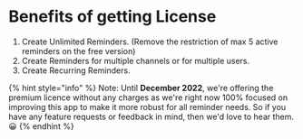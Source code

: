 # Benefits of getting License

1. Create Unlimited Reminders. (Remove the restriction of max 5 active reminders on the free version)
2. Create Reminders for multiple channels or for multiple users.
3. Create Recurring Reminders.

{% hint style="info" %}
Note: Until **December 2022**, we're offering the premium licence without any charges as we're right now 100% focused on improving this app to make it more robust for all reminder needs. So if you have any feature requests or feedback in mind, then we'd love to hear them. 😀
{% endhint %}

